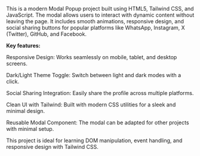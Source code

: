 This is a modern Modal Popup project built using HTML5, Tailwind CSS, and JavaScript. The modal allows users to interact with dynamic content without leaving the page. It includes smooth animations, responsive design, and social sharing buttons for popular platforms like WhatsApp, Instagram, X (Twitter), GitHub, and Facebook.

**Key features:**

Responsive Design: Works seamlessly on mobile, tablet, and desktop screens.

Dark/Light Theme Toggle: Switch between light and dark modes with a click.

Social Sharing Integration: Easily share the profile across multiple platforms.

Clean UI with Tailwind: Built with modern CSS utilities for a sleek and minimal design.

Reusable Modal Component: The modal can be adapted for other projects with minimal setup.

This project is ideal for learning DOM manipulation, event handling, and responsive design with Tailwind CSS.
